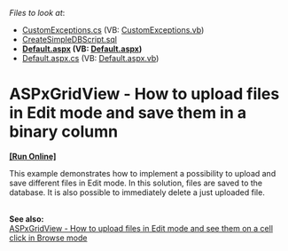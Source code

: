 <!-- default file list -->
*Files to look at*:

* [CustomExceptions.cs](./CS/App_Code/CustomExceptions.cs) (VB: [CustomExceptions.vb](./VB/App_Code/CustomExceptions.vb))
* [CreateSimpleDBScript.sql](./CS/CreateSimpleDBScript.sql)
* **[Default.aspx](./CS/Default.aspx) (VB: [Default.aspx](./VB/Default.aspx))**
* [Default.aspx.cs](./CS/Default.aspx.cs) (VB: [Default.aspx.vb](./VB/Default.aspx.vb))
<!-- default file list end -->
# ASPxGridView - How to upload files in Edit mode and save them in a binary column
<!-- run online -->
**[[Run Online]](https://codecentral.devexpress.com/t285123/)**
<!-- run online end -->


<p>This example demonstrates how to implement a possibility to upload and save different files in Edit mode. In this solution, files are saved to the database. It is also possible to immediately delete a just uploaded file. </p>
<br /><strong>See also:<br /></strong><a href="https://www.devexpress.com/Support/Center/Example/Details/E4644">ASPxGridView - How to upload files in Edit mode and see them on a cell click in Browse mode</a>

<br/>


